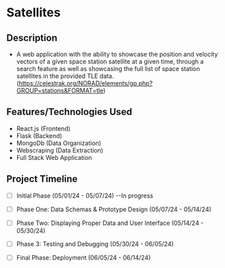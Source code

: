 # Satellites

## Description
- A web application with the ability to showcase the position and velocity vectors of a given space station satellite at a given time, through a search feature as well as showcasing the full list of space station satellites in the provided TLE data. (https://celestrak.org/NORAD/elements/gp.php?GROUP=stations&FORMAT=tle)

## Features/Technologies Used
- React.js (Frontend)
- Flask (Backend)
- MongoDb (Data Organization)
- Webscraping (Data Extraction)
- Full Stack Web Application 

## Project Timeline 

- [ ] Initial Phase (05/01/24 - 05/07/24) --In progress

- [ ] Phase One: Data Schemas & Prototype Design (05/07/24 - 05/14/24)  

- [ ] Phase Two: Displaying Proper Data and User Interface (05/14/24 - 05/30/24) 

- [ ] Phase 3: Testing and Debugging (05/30/24 - 06/05/24)
      
- [ ] Final Phase: Deployment (06/05/24 - 06/14/24)
